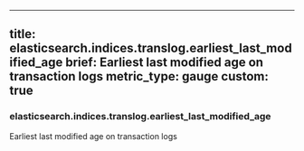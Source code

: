 
---
title: elasticsearch.indices.translog.earliest_last_modified_age
brief: Earliest last modified age on transaction logs
metric_type: gauge
custom: true
---
### elasticsearch.indices.translog.earliest_last_modified_age

Earliest last modified age on transaction logs
